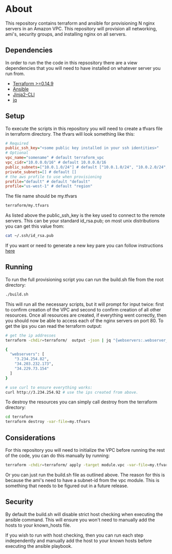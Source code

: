 # About

This repository contains terraform and ansible for provisioning N nginx servers in an Amazon VPC. This repository will provision all networking, ami's, security groups, and installing nginx on all servers.

## Dependencies

In order to run the the code in this repsository there are a view dependencies that you will need to have installed on whatever server you run from.

* [Terraform >=0.14.9](https://www.terraform.io/downloads)
* [Ansible](https://docs.ansible.com/ansible/latest/installation_guide/intro_installation.html) 
* [Jinja2-CLI](https://pypi.org/project/jinja2-cli/)
* [jq](https://stedolan.github.io/jq/)

## Setup

To execute the scripts in this repository you will need to create a tfvars file in terraform directory. The tfvars will look something like this:

```ini
# Required
public_ssh_key="<some public key installed in your ssh identities>"
# Optional
vpc_name="somename" # default terraform_vpc
vpc_cidr="10.0.0.0/16" # default 10.0.0.0/16
public_subnets=["10.0.1.0/24"] # default ["10.0.1.0/24", "10.0.2.0/24", "10.0.3.0/24"]
private_subnets=[] # default []
# the aws profile to use when provisioning
profile="default" # default "default"
profile="us-west-1" # default "region"
```

The file name should be my.tfvars

```sh
terraform/my.tfvars
```

As listed above the public_ssh_key is the key used to connect to the remote servers. This can be your standard id_rsa.pub; on most unix distributions you can get this value from:

```sh
cat ~/.ssh/id_rsa.pub
```

If you want or need to generate a new key pare you can follow instructions [here](https://docs.github.com/en/authentication/connecting-to-github-with-ssh/generating-a-new-ssh-key-and-adding-it-to-the-ssh-agent)


## Running

To run the full provisioning script you can run the build.sh file from the root directory:

```sh
./build.sh
```

This will run all the necessary scripts, but it will prompt for input twice: first to confirm creation of the VPC and second to confirm creation of all other resources. Once all resources are created, if everything went correctly, then you should now be able to access each of the nginx servers on port 80. To get the ips you can read the terraform output:

```sh
# get the ip addresses
terraform -chdir=terraform/  output -json | jq "{webservers:.webserver_ips.value}"

{
  "webservers": [
    "3.234.254.82",
    "34.203.232.173",
    "34.229.73.154"
  ]
}

# use curl to ensure everything works:
curl http://3.234.254.92 # use the ips created from above.
```

To destroy the resources you can simply call destroy from the terraform directory:

```sh
cd terraform
terraform destroy -var-file=my.tfvars
```

## Considerations

For this repository you will need to initialize the VPC before running the rest of the code, you can do this manually by running:

```sh
terraform -chdir=terraform/ apply -target module.vpc -var-file=my.tfvars
```

Or you can just run the build.sh file as outlined above. The reason for this is because the ami's need to have a subnet-id from the vpc module. This is something that needs to be figured out in a future release.

## Security

By default the build.sh will disable strict host checking when executing the ansible command. This will ensure you won't need to manually add the hosts to your known_hosts file. 

If you wish to run with host checking, then you can run each step independently and manually add the host to your known hosts before executing the ansible playbook.
